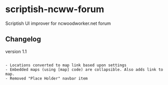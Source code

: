 scriptish-ncww-forum
====================

Scriptish UI improver for ncwoodworker.net forum


Changelog
---------

version 1.1
~~~~~~~~~~~

- Locations converted to map link based upon settings
- Embedded maps (using [map] code) are collapsible. Also adds link to map.
- Removed "Place Holder" navbar item
